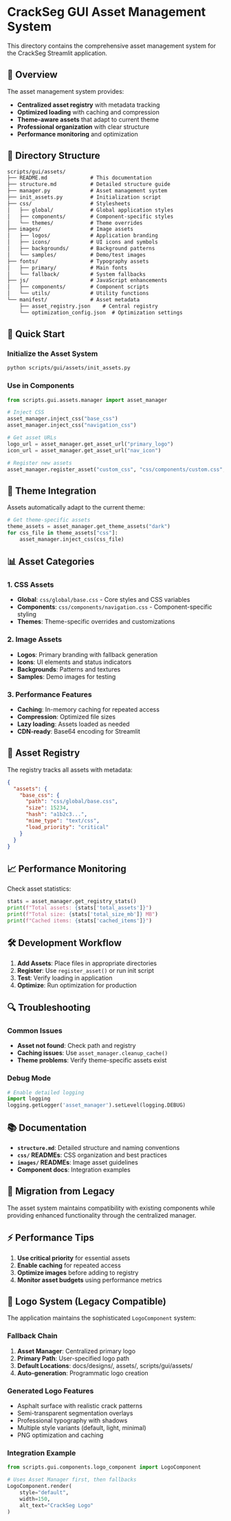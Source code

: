 # CrackSeg GUI Asset Management System

This directory contains the comprehensive asset management system for the CrackSeg Streamlit application.

## 🎯 Overview

The asset management system provides:

- **Centralized asset registry** with metadata tracking
- **Optimized loading** with caching and compression
- **Theme-aware assets** that adapt to current theme
- **Professional organization** with clear structure
- **Performance monitoring** and optimization

## 📁 Directory Structure

```txt
scripts/gui/assets/
├── README.md              # This documentation
├── structure.md           # Detailed structure guide
├── manager.py             # Asset management system
├── init_assets.py         # Initialization script
├── css/                   # Stylesheets
│   ├── global/            # Global application styles
│   ├── components/        # Component-specific styles
│   └── themes/            # Theme overrides
├── images/                # Image assets
│   ├── logos/             # Application branding
│   ├── icons/             # UI icons and symbols
│   ├── backgrounds/       # Background patterns
│   └── samples/           # Demo/test images
├── fonts/                 # Typography assets
│   ├── primary/           # Main fonts
│   └── fallback/          # System fallbacks
├── js/                    # JavaScript enhancements
│   ├── components/        # Component scripts
│   └── utils/             # Utility functions
└── manifest/              # Asset metadata
    ├── asset_registry.json    # Central registry
    └── optimization_config.json  # Optimization settings
```

## 🚀 Quick Start

### Initialize the Asset System

```bash
python scripts/gui/assets/init_assets.py
```

### Use in Components

```python
from scripts.gui.assets.manager import asset_manager

# Inject CSS
asset_manager.inject_css("base_css")
asset_manager.inject_css("navigation_css")

# Get asset URLs
logo_url = asset_manager.get_asset_url("primary_logo")
icon_url = asset_manager.get_asset_url("nav_icon")

# Register new assets
asset_manager.register_asset("custom_css", "css/components/custom.css", "high")
```

## 🎨 Theme Integration

Assets automatically adapt to the current theme:

```python
# Get theme-specific assets
theme_assets = asset_manager.get_theme_assets("dark")
for css_file in theme_assets["css"]:
    asset_manager.inject_css(css_file)
```

## 📊 Asset Categories

### 1. **CSS Assets**

- **Global**: `css/global/base.css` - Core styles and CSS variables
- **Components**: `css/components/navigation.css` - Component-specific styling
- **Themes**: Theme-specific overrides and customizations

### 2. **Image Assets**

- **Logos**: Primary branding with fallback generation
- **Icons**: UI elements and status indicators
- **Backgrounds**: Patterns and textures
- **Samples**: Demo images for testing

### 3. **Performance Features**

- **Caching**: In-memory caching for repeated access
- **Compression**: Optimized file sizes
- **Lazy loading**: Assets loaded as needed
- **CDN-ready**: Base64 encoding for Streamlit

## 🔧 Asset Registry

The registry tracks all assets with metadata:

```json
{
  "assets": {
    "base_css": {
      "path": "css/global/base.css",
      "size": 15234,
      "hash": "a1b2c3...",
      "mime_type": "text/css",
      "load_priority": "critical"
    }
  }
}
```

## 📈 Performance Monitoring

Check asset statistics:

```python
stats = asset_manager.get_registry_stats()
print(f"Total assets: {stats['total_assets']}")
print(f"Total size: {stats['total_size_mb']} MB")
print(f"Cached items: {stats['cached_items']}")
```

## 🛠️ Development Workflow

1. **Add Assets**: Place files in appropriate directories
2. **Register**: Use `register_asset()` or run init script
3. **Test**: Verify loading in application
4. **Optimize**: Run optimization for production

## 🔍 Troubleshooting

### Common Issues

- **Asset not found**: Check path and registry
- **Caching issues**: Use `asset_manager.cleanup_cache()`
- **Theme problems**: Verify theme-specific assets exist

### Debug Mode

```python
# Enable detailed logging
import logging
logging.getLogger('asset_manager').setLevel(logging.DEBUG)
```

## 📚 Documentation

- **`structure.md`**: Detailed structure and naming conventions
- **`css/` READMEs**: CSS organization and best practices
- **`images/` READMEs**: Image asset guidelines
- **Component docs**: Integration examples

## 🔄 Migration from Legacy

The asset system maintains compatibility with existing components while providing enhanced functionality through the centralized manager.

## ⚡ Performance Tips

1. **Use critical priority** for essential assets
2. **Enable caching** for repeated access
3. **Optimize images** before adding to registry
4. **Monitor asset budgets** using performance metrics

## 🎨 Logo System (Legacy Compatible)

The application maintains the sophisticated `LogoComponent` system:

### Fallback Chain

1. **Asset Manager**: Centralized primary logo
2. **Primary Path**: User-specified logo path
3. **Default Locations**: docs/designs/, assets/, scripts/gui/assets/
4. **Auto-generation**: Programmatic logo creation

### Generated Logo Features

- Asphalt surface with realistic crack patterns
- Semi-transparent segmentation overlays
- Professional typography with shadows
- Multiple style variants (default, light, minimal)
- PNG optimization and caching

### Integration Example

```python
from scripts.gui.components.logo_component import LogoComponent

# Uses Asset Manager first, then fallbacks
LogoComponent.render(
    style="default",
    width=150,
    alt_text="CrackSeg Logo"
)
```
